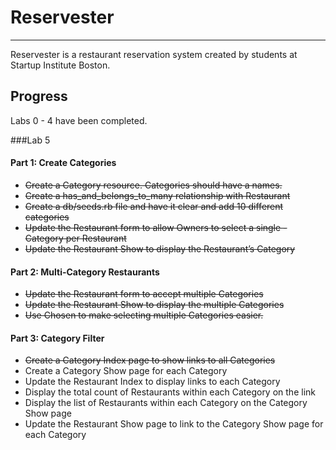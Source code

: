 # Reservester
* * * 
Reservester is a restaurant reservation system created by students at Startup Institute Boston.  

## Progress

Labs 0 - 4 have been completed.

###Lab 5

#### Part 1: Create Categories
- ~~Create a Category resource. Categories should have a names.~~
- ~~Create a has_and_belongs_to_many relationship with Restaurant~~
- ~~Create a db/seeds.rb file and have it clear and add 10 different categories~~
- ~~Update the Restaurant form to allow Owners to select a single - Category per Restaurant~~
- ~~Update the Restaurant Show to display the Restaurant’s Category~~

#### Part 2: Multi-Category Restaurants

- ~~Update the Restaurant form to accept multiple Categories~~
- ~~Update the Restaurant Show to display the multiple Categories~~
- ~~Use Chosen to make selecting multiple Categories easier.~~

#### Part 3: Category Filter

- ~~Create a Category Index page to show links to all Categories~~
- Create a Category Show page for each Category
- Update the Restaurant Index to display links to each Category
- Display the total count of Restaurants within each Category on the link
- Display the list of Restaurants within each Category on the Category Show page
- Update the Restaurant Show page to link to the Category Show page for each Category